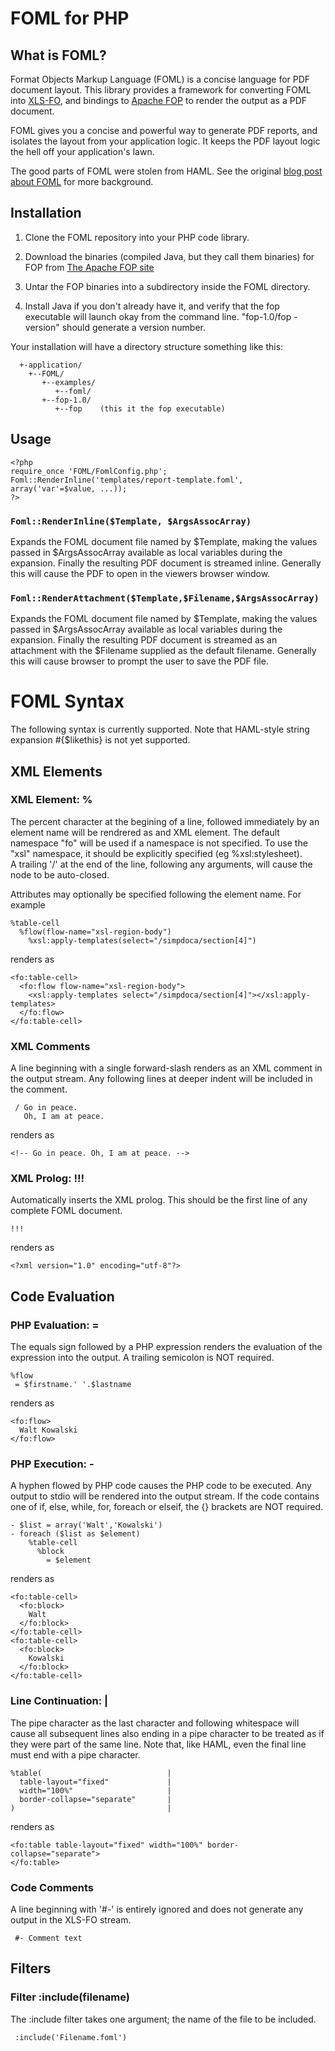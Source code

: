 FOML for PHP
============

What is FOML?
-------------

Format Objects Markup Language (FOML) is a concise language for PDF document layout.  This library provides a framework for converting
FOML into [XLS-FO](http://www.w3.org/TR/xsl/), and bindings to [Apache FOP](http://xmlgraphics.apache.org/fop/index.html) to render
the output as a PDF document.

FOML gives you a concise and powerful way to generate PDF reports, and isolates the layout from your application logic.
It keeps the PDF layout logic the hell off your application's lawn.

The good parts of FOML were stolen from HAML.  See the original [blog post about FOML](http://guy.clearwater.com.au/blog/2012/05/19/a-practical-pdf-generator/) for more background.

Installation
------------

1. Clone the FOML repository into your PHP code library.

2. Download the binaries (compiled Java, but they call them binaries) for FOP from [The Apache FOP site](http://xmlgraphics.apache.org/fop/download.html)

 
3. Untar the FOP binaries into a subdirectory inside the FOML directory.

4. Install Java if you don't already have it, and verify that the fop executable will launch okay from the command line.  "fop-1.0/fop -version" should generate a version number.

Your installation will have a directory structure something like this:

```
  +-application/
    +--FOML/
       +--examples/
          +--foml/
       +--fop-1.0/
          +--fop    (this it the fop executable)
```

Usage
-----

```
<?php
require_once 'FOML/FomlConfig.php';
Foml::RenderInline('templates/report-template.foml', array('var'=$value, ...));
?>

```

### ```Foml::RenderInline($Template, $ArgsAssocArray)```

Expands the FOML document file named by $Template, making the values passed in $ArgsAssocArray available
as local variables during the expansion.  Finally the resulting PDF document is streamed inline.  Generally
this will cause the PDF to open in the viewers browser window.

### ```Foml::RenderAttachment($Template,$Filename,$ArgsAssocArray)```

Expands the FOML document file named by $Template, making the values passed in $ArgsAssocArray available
as local variables during the expansion.  Finally the resulting PDF document is streamed as an attachment
with the $Filename supplied as the default filename.  Generally this will cause browser to prompt the user
to save the PDF file.

FOML Syntax
===========

The following syntax is currently supported.  Note that HAML-style string expansion #{$likethis} is not yet supported.

XML Elements
------------

### XML Element: %
The percent character at the begining of a line, followed immediately
by an element name will be rendrered as and XML element.  The default namespace
"fo" will be used if a namespace is not specified.  To use the "xsl"
namespace, it should be explicitly specified (eg %xsl:stylesheet).  
A trailing '/' at the end of the line, following any arguments, will cause
the node to be auto-closed.

Attributes may optionally be specified following the element name.  For example

```
%table-cell
  %flow(flow-name="xsl-region-body")
    %xsl:apply-templates(select="/simpdoca/section[4]")
```

renders as

```
<fo:table-cell>
  <fo:flow flow-name="xsl-region-body"> 
    <xsl:apply-templates select="/simpdoca/section[4]"></xsl:apply-templates>
  </fo:flow>
</fo:table-cell>
```

### XML Comments
A line beginning with a single forward-slash renders as an XML comment in the output stream.
Any following lines at deeper indent will be included in the comment.

```
 / Go in peace.
   Oh, I am at peace.
```

renders as

```
<!-- Go in peace. Oh, I am at peace. -->
```

### XML Prolog: !!!

Automatically inserts the XML prolog.  This should be the first
line of any complete FOML document.

```
!!!
```

renders as

```
<?xml version="1.0" encoding="utf-8"?>
```

Code Evaluation
---------------

### PHP Evaluation: =
The equals sign followed by a PHP expression renders the evaluation
of the expression into the output.  A trailing semicolon is NOT required.

```
%flow
 = $firstname.' '.$lastname
```
renders as
```
<fo:flow>
  Walt Kowalski
</fo:flow>
```

### PHP Execution: -
A hyphen flowed by PHP code causes the PHP code to be executed.  Any output
to stdio will be rendered into the output stream.  If the code contains one
of if, else, while, for, foreach or elseif, the {} brackets are NOT required.

```
- $list = array('Walt','Kowalski')
- foreach ($list as $element)
    %table-cell
      %block 
        = $element
```
renders as
```
<fo:table-cell>
  <fo:block>
    Walt
  </fo:block>
</fo:table-cell>
<fo:table-cell>
  <fo:block>
    Kowalski
  </fo:block>
</fo:table-cell>
```

### Line Continuation: |

The pipe character as the last character and following whitespace will cause all subsequent lines also ending in a pipe character
to be treated as if they were part of the same line.  Note that, like HAML, even the final line must end with a pipe character.

```
%table(                            |
  table-layout="fixed"             |
  width="100%"                     |
  border-collapse="separate"       |
)                                  |

```
renders as
```
<fo:table table-layout="fixed" width="100%" border-collapse="separate">
</fo:table>
```

### Code Comments
A line beginning with '#-' is entirely ignored and does not generate any output in the XLS-FO stream.
```
 #- Comment text
```

Filters
-------

### Filter :include(filename)
The :include filter takes one argument; the name of the file to be included.
```
 :include('Filename.foml')
```
